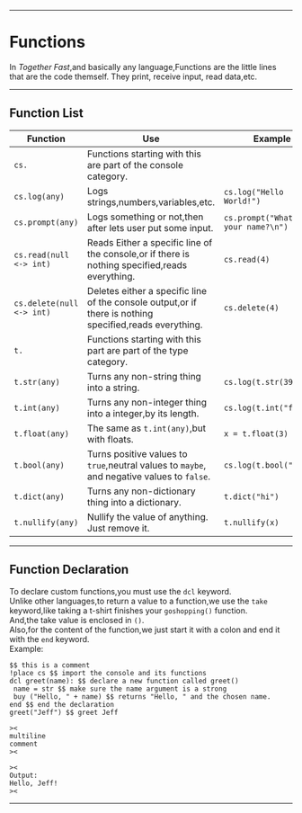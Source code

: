 ***
# Functions
In *Together Fast*,and basically any language,Functions are the little lines that are the code themself. They print, receive input, read data,etc.
***
## Function List
 Function | Use | Example
 --- | --- | ---
 `cs.` | Functions starting with this are part of the console category.
 `cs.log(any)` | Logs strings,numbers,variables,etc. | ``cs.log("Hello World!")``
 `cs.prompt(any)` | Logs something or not,then after lets user put some input. | ``cs.prompt("What's your name?\n")``
 `cs.read(null <-> int)` | Reads Either a specific line of the console,or if there is nothing specified,reads everything. | ``cs.read(4)``  | 
 `cs.delete(null <-> int)` | Deletes either a specific line of the console output,or if there is nothing specified,reads everything. | `cs.delete(4)`
 `t.` | Functions starting with this part are part of the type category.
 `t.str(any)` | Turns any non-string thing into a string. | `cs.log(t.str(395))`
 `t.int(any)` | Turns any non-integer thing into a integer,by its length. | `cs.log(t.int("four"))`
 `t.float(any)` | The same as `t.int(any)`,but with floats. | `x = t.float(3)`
 `t.bool(any)` | Turns positive values to `true`,neutral values to `maybe`, and negative values to `false`. | `cs.log(t.bool(" "))`
 `t.dict(any)` | Turns any non-dictionary thing into a dictionary. | `t.dict("hi")`
 `t.nullify(any)` | Nullify the value of anything. Just remove it. | `t.nullify(x)`
 ***
 ## Function Declaration
 To declare custom functions,you must use the ``dcl`` keyword.\
 Unlike other languages,to return a value to a function,we use the `take` keyword,like taking a t-shirt finishes your ``goshopping()`` function.\
 And,the take value is enclosed in `()`.\
 Also,for the content of the function,we just start it with a colon and end it with the `end` keyword.\
 Example:
 ```tgt
$$ this is a comment
!place cs $$ import the console and its functions
dcl greet(name): $$ declare a new function called greet()
  name = str $$ make sure the name argument is a strong
  buy ("Hello, " + name) $$ returns "Hello, " and the chosen name.
end $$ end the declaration
greet("Jeff") $$ greet Jeff

><
multiline
comment
><

><
Output:
Hello, Jeff!
><
```
***
